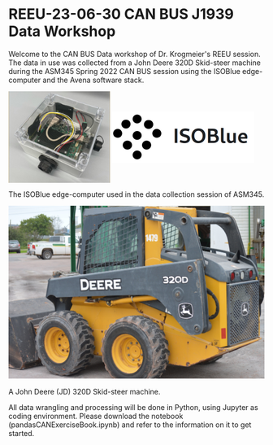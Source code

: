 # REEU-23-06-30 CAN BUS J1939 Data Workshop

Welcome to the CAN BUS Data workshop of Dr. Krogmeier's REEU session. The data in use
was collected from a John Deere 320D Skid-steer machine during the ASM345 Spring 2022 
CAN BUS session using the ISOBlue edge-computer and the Avena software stack.

<img src="img/isoblue.png" width="200" height="180" align="center"> <img src="img/logo_light.png" width="280" height="100" align="center">

The ISOBlue edge-computer used in the data collection session of ASM345.

<img src="img/jd-320d.jpg" width="512" height="340">

A John Deere (JD) 320D Skid-steer machine.

All data wrangling and processing will be done in Python, using Jupyter as coding environment. 
Please download the notebook (pandasCANExerciseBook.ipynb) and refer to the information on it to get started.

